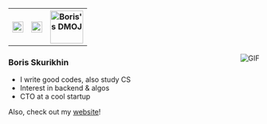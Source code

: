 <table>
  <tr>
    <th>
      <a href="https://www.linkedin.com/in/boris-skurikhin/" >
        <img align="center" alt="Boris's Linkedin" width="22px" src="https://cdn.jsdelivr.net/npm/simple-icons@v3/icons/linkedin.svg" />
      </a>
    </th>
    <th>
      <a href="https://github.com/boriskurikhin">
        <img align="center" alt="Boris's Github" width="22px" src="https://cdn.jsdelivr.net/npm/simple-icons@v3/icons/github.svg" />
      </a>
    </th>
    <th>
      <a href="https://dmoj.ca/user/BMP">
        <img align="center" alt="Boris's DMOJ" width="66px" src="https://static.dmoj.ca/static/icons/logo.d0dbdf0b98be.svg"/>
      </a>
    </th>
  </tr>
</table>

<img align="right" alt="GIF" src="https://media1.tenor.com/images/3fc4688dc266777821d0849c28d98e74/tenor.gif?itemid=5518465" />

### Boris Skurikhin
- I write good codes, also study CS
- Interest in backend & algos
- CTO at a cool startup

Also, check out my [website](http://boriskurikhin.github.io/)!
